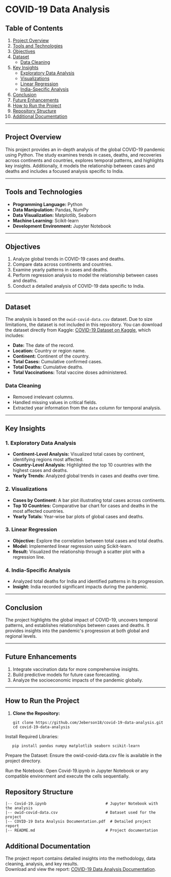 # COVID-19 Data Analysis

## Table of Contents  
1. [Project Overview](#project-overview)  
2. [Tools and Technologies](#tools-and-technologies)  
3. [Objectives](#objectives)  
4. [Dataset](#dataset)  
   - [Data Cleaning](#data-cleaning)  
5. [Key Insights](#key-insights)  
   - [Exploratory Data Analysis](#1-exploratory-data-analysis)  
   - [Visualizations](#2-visualizations)  
   - [Linear Regression](#3-linear-regression)  
   - [India-Specific Analysis](#4-india-specific-analysis)  
6. [Conclusion](#conclusion)  
7. [Future Enhancements](#future-enhancements)  
8. [How to Run the Project](#how-to-run-the-project)  
9. [Repository Structure](#repository-structure)  
10. [Additional Documentation](#additional-documentation)  

---

## Project Overview  
This project provides an in-depth analysis of the global COVID-19 pandemic using Python. The study examines trends in cases, deaths, and recoveries across continents and countries, explores temporal patterns, and highlights key insights. Additionally, it models the relationship between cases and deaths and includes a focused analysis specific to India.

---

## Tools and Technologies  
- **Programming Language:** Python  
- **Data Manipulation:** Pandas, NumPy  
- **Data Visualization:** Matplotlib, Seaborn  
- **Machine Learning:** Scikit-learn  
- **Development Environment:** Jupyter Notebook  

---

## Objectives  
1. Analyze global trends in COVID-19 cases and deaths.  
2. Compare data across continents and countries.  
3. Examine yearly patterns in cases and deaths.  
4. Perform regression analysis to model the relationship between cases and deaths.  
5. Conduct a detailed analysis of COVID-19 data specific to India.  

---

## Dataset  

The analysis is based on the `owid-covid-data.csv` dataset. Due to size limitations, the dataset is not included in this repository. You can download the dataset directly from Kaggle: [COVID-19 Dataset on Kaggle](https://www.kaggle.com/datasets/georgesaavedra/covid19-dataset), which includes:  
- **Date:** The date of the record.  
- **Location:** Country or region name.  
- **Continent:** Continent of the country.  
- **Total Cases:** Cumulative confirmed cases.  
- **Total Deaths:** Cumulative deaths.  
- **Total Vaccinations:** Total vaccine doses administered.  

### Data Cleaning  
- Removed irrelevant columns.  
- Handled missing values in critical fields.  
- Extracted year information from the `date` column for temporal analysis.  

---

## Key Insights  

### 1. Exploratory Data Analysis  
- **Continent-Level Analysis:** Visualized total cases by continent, identifying regions most affected.  
- **Country-Level Analysis:** Highlighted the top 10 countries with the highest cases and deaths.  
- **Yearly Trends:** Analyzed global trends in cases and deaths over time.  

### 2. Visualizations  
- **Cases by Continent:** A bar plot illustrating total cases across continents.  
- **Top 10 Countries:** Comparative bar chart for cases and deaths in the most affected countries.  
- **Yearly Totals:** Year-wise bar plots of global cases and deaths.  

### 3. Linear Regression  
- **Objective:** Explore the correlation between total cases and total deaths.  
- **Model:** Implemented linear regression using Scikit-learn.  
- **Result:** Visualized the relationship through a scatter plot with a regression line.  

### 4. India-Specific Analysis  
- Analyzed total deaths for India and identified patterns in its progression.  
- **Insight:** India recorded significant impacts during the pandemic.  

---

## Conclusion  
The project highlights the global impact of COVID-19, uncovers temporal patterns, and establishes relationships between cases and deaths. It provides insights into the pandemic's progression at both global and regional levels.  

---

## Future Enhancements  
1. Integrate vaccination data for more comprehensive insights.  
2. Build predictive models for future case forecasting.  
3. Analyze the socioeconomic impacts of the pandemic globally.  

---

## How to Run the Project  

1. **Clone the Repository:**  
   ```
   git clone https://github.com/Jeberson18/covid-19-data-analysis.git
   cd covid-19-data-analysis
   ```

Install Required Libraries:

```
   pip install pandas numpy matplotlib seaborn scikit-learn
```
Prepare the Dataset:
Ensure the owid-covid-data.csv file is available in the project directory.

Run the Notebook:
Open Covid-19.ipynb in Jupyter Notebook or any compatible environment and execute the cells sequentially.

## Repository Structure
```
|-- Covid-19.ipynb                          # Jupyter Notebook with the analysis
|-- owid-covid-data.csv                     # Dataset used for the project
|-- COVID-19 Data Analysis Documentation.pdf  # Detailed project report
|-- README.md                               # Project documentation
```

## Additional Documentation  
The project report contains detailed insights into the methodology, data cleaning, analysis, and key results.  
Download and view the report: [COVID-19 Data Analysis Documentation](https://github.com/Jeberson18/COVID-19-Data-Analysis/blob/main/COVID%2019%20Data%20Analysis%20Documentation.pdf).


